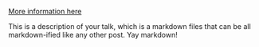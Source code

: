 <!-- ---
title: "Talk 2 on Relevant Topic in Your Field"
collection: talks
type: "Talk"
permalink: /talks/2014-02-01-talk-2
venue: "London School of Testing"
date: 2014-02-01
location: "London, UK"
--- -->

[More information here](http://example2.com)

This is a description of your talk, which is a markdown files that can be all markdown-ified like any other post. Yay markdown!
